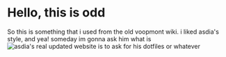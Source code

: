 # Hello, this is odd
So this is something that i used from the old voopmont wiki. i liked asdia's style, and yea! someday im gonna ask him what is ![asdia's real updated website](asdia.dev) is to ask for his dotfiles or whatever
